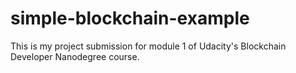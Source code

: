 # simple-blockchain-example
This is my project submission for module 1 of Udacity's Blockchain Developer Nanodegree course.

